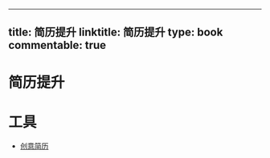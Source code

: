 
---
title: 简历提升
linktitle: 简历提升
type: book
commentable: true
---

# 简历提升

# 工具

- [创意简历](http://www.sitexa.org/anires/public/)

    